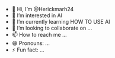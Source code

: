 - 👋 Hi, I’m @Herickmarh24
- 👀 I’m interested in AI
- 🌱 I’m currently learning HOW TO USE AI
- 💞️ I’m looking to collaborate on ...
- 📫 How to reach me ...
- 😄 Pronouns: ...
- ⚡ Fun fact: ...

<!---
Herickmarh24/Herickmarh24 is a ✨ special ✨ repository because its `README.md` (this file) appears on your GitHub profile.
You can click the Preview link to take a look at your changes.
--->
